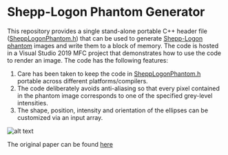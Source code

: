 # Shepp-Logon Phantom Generator

This repository provides a single stand-alone portable C++ header file ([SheppLogonPhantom.h](https://github.com/nodecomplete/Shepp-Logon/blob/master/SheppLogonPhantom.h)) that can be used to generate [Shepp-Logon phantom](https://en.wikipedia.org/wiki/Shepp%E2%80%93Logan_phantom) images and write them to a block of memory. The code is hosted in a Visual Studio 2019 MFC project that demonstrates how to use the code to render an image. The code has the following features:
1) Care has been taken to keep the code in [SheppLogonPhantom.h](https://github.com/nodecomplete/Shepp-Logon/blob/master/SheppLogonPhantom.h) portable across different platforms/compilers. 
2) The code deliberately avoids anti-aliasing so that every pixel contained in the phantom image corresponds to one of the specified grey-level intensities.
3) The shape, position, intensity and orientation of the ellipses can be customized via an input array.

![alt text](https://github.com/nodecomplete/SheppLogon/blob/master/PhantomImage.jpg)

 
The original paper can be found [here](https://web.archive.org/web/20160304035526/http://stat.wharton.upenn.edu/~shepp/publications/33.pdf)
